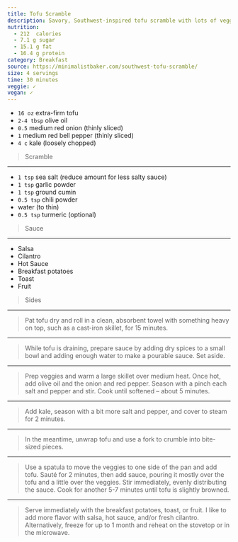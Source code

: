 ```yaml
---
title: Tofu Scramble
description: Savory, Southwest-inspired tofu scramble with lots of veggies and a simple 5-ingredient sauce. Just 10 ingredients, 30 minutes, and 1 pan required!
nutrition:
  - 212  calories
  - 7.1 g sugar
  - 15.1 g fat
  - 16.4 g protein
category: Breakfast
source: https://minimalistbaker.com/southwest-tofu-scramble/
size: 4 servings
time: 30 minutes
veggie: ✓
vegan: ✓
---
```


* `16 oz` extra-firm tofu
* `2-4 tbsp` olive oil
* `0.5` medium red onion (thinly sliced)
* `1` medium red bell pepper (thinly sliced)
* `4 c` kale (loosely chopped)

> Scramble

---

* `1 tsp` sea salt (reduce amount for less salty sauce)
* `1 tsp` garlic powder
* `1 tsp` ground cumin
* `0.5 tsp` chili powder
* water (to thin)
* `0.5 tsp` turmeric (optional)

> Sauce

---

* Salsa
* Cilantro
* Hot Sauce
* Breakfast potatoes
* Toast
* Fruit

> Sides

---

> Pat tofu dry and roll in a clean, absorbent towel with something heavy on top, such as a cast-iron skillet, for 15 minutes.

---

> While tofu is draining, prepare sauce by adding dry spices to a small bowl and adding enough water to make a pourable sauce. Set aside.

---

> Prep veggies and warm a large skillet over medium heat. Once hot, add olive oil and the onion and red pepper. Season with a pinch each salt and pepper and stir. Cook until softened – about 5 minutes.

---

> Add kale, season with a bit more salt and pepper, and cover to steam for 2 minutes.

---

> In the meantime, unwrap tofu and use a fork to crumble into bite-sized pieces.

---

> Use a spatula to move the veggies to one side of the pan and add tofu. Sauté for 2 minutes, then add sauce, pouring it mostly over the tofu and a little over the veggies. Stir immediately, evenly distributing the sauce. Cook for another 5-7 minutes until tofu is slightly browned.

---

> Serve immediately with the breakfast potatoes, toast, or fruit. I like to add more flavor with salsa, hot sauce, and/or fresh cilantro. Alternatively, freeze for up to 1 month and reheat on the stovetop or in the microwave.